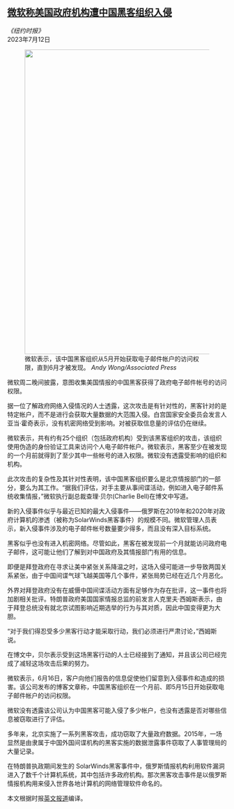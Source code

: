 <!--1689152821000-->
[微软称美国政府机构遭中国黑客组织入侵](https://cn.nytimes.com/usa/20230712/china-hack-us-government-microsoft/)
------

<address>《纽约时报》</address><time pudate="2023-07-12 04:59:56" datetime="2023-07-12 04:59:56">2023年7月12日</time><figure><img src="https://images.weserv.nl/?url=static01.nyt.com/images/2023/07/11/multimedia/11dc-china-hack-kclh/11dc-china-hack-kclh-master1050.jpg" width="1050" height="700"><figcaption>微软表示，该中国黑客组织从5月开始获取电子邮件帐户的访问权限，直到6月才被发现。 <cite>Andy Wong/Associated Press</cite></figcaption></figure><section><p>微软周二晚间披露，意图收集美国情报的中国黑客获得了政府电子邮件帐号的访问权限。</p><p>据一位了解政府网络入侵情况的人士透露，这次攻击是有针对性的，黑客针对的是特定帐户，而不是进行会获取大量数据的大范围入侵。白宫国家安全委员会发言人亚当·霍奇表示，没有机密网络受到影响。对被获取信息量的评估仍在继续。</p><p>微软表示，共有约有25个组织（包括政府机构）受到该黑客组织的攻击，该组织使用伪造的身份验证工具来访问个人电子邮件帐户。微软表示，黑客至少在被发现的一个月前就得到了至少其中一些帐号的进入权限。微软没有透露受影响的组织和机构。</p><p>此次攻击的复杂性及其针对性表明，该中国黑客组织要么是北京情报部门的一部分，要么为其工作。“据我们评估，对手主要从事间谍活动，例如进入电子邮件系统收集情报，”微软执行副总裁查理·贝尔(Charlie Bell)在博文中写道。</p><p>新的入侵事件似乎与最近已知的最大入侵事件——俄罗斯在2019年和2020年对政府计算机的渗透（被称为SolarWinds黑客事件）的规模不同。微软管理人员表示，新入侵事件涉及的电子邮件帐号数量要少得多，而且没有深入目标系统。</p><p>黑客似乎也没有进入机密网络。尽管如此，黑客在被发现前一个月就能访问政府电子邮件，这可能让他们了解到对中国政府及其情报部门有用的信息。</p><p>即便是拜登政府在寻求让美中紧张关系降温之时，这场入侵可能进一步导致两国关系紧张，由于中国间谍气球飞越美国等几个事件，紧张局势已经在近几个月恶化。<br></p><p>外界对拜登政府没有在威慑中国间谍活动方面有足够作为存在批评，这一事件也将加剧相关批评。特朗普政府美国国家情报总监的前发言人克里夫·西姆斯表示，由于拜登总统没有就北京试图影响近期选举的行为与其对质，因此中国变得更为大胆。<br></p><p>“对于我们得忍受多少黑客行动才能采取行动，我们必须进行严肃讨论，”西姆斯说。</p><p>在博文中，贝尔表示受到这场黑客行动的人士已经接到了通知，并且该公司已经完成了减轻这场攻击后果的努力。</p><p>微软表示，6月16日，客户向他们报告的信息促使他们留意到入侵事件和造成的损害。该公司发布的博客文章称，中国黑客组织在一个月前、即5月15日开始获取电子邮件帐户的访问权限。<br></p><p>微软没有透露该公司认为中国黑客可能入侵了多少帐户，也没有透露是否对哪些信息被窃取进行了评估。</p><p>多年来，北京实施了一系列黑客攻击，成功窃取了大量政府数据。2015年，一场显然是由隶属于中国外国间谍机构的黑客实施的数据泄露事件窃取了人事管理局的大量记录。<br></p><p>在特朗普执政期间发生的 SolarWinds黑客事件中，俄罗斯情报机构利用软件漏洞进入了数千个计算机系统，其中包括许多政府机构。那次黑客攻击事件是以俄罗斯情报机构用来侵入世界各地计算机的网络管理软件命名的。</p></section><footer><p>本文根据时报<a rel="nofollow" target="_blank" href="https://www.nytimes.com/2023/07/11/us/politics/china-hack-us-government-microsoft.html">英文报道</a>编译。</p></footer>
